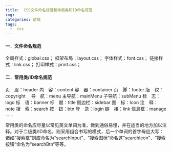 ```yaml
---
title:  CSS文件命名规范和常用类和ID命名规范
img: 
categories: 前端
tags:
  -  css
---
```


#### 一．文件命名规范

全局样式：global.css；
框架布局：layout.css；
字体样式：font.css；
链接样式：link.css；
打印样式：print.css；

#### 二．常用类/ID命名规范

页　眉：header
内　容：content
容　器：container
页　脚：footer
版　权：copyright　
导　航：menu
主导航：mainMenu
子导航：subMenu
标　志：logo
标　语：banner
标　题：title
侧边栏：sidebar
图　标：Icon
注　释：note
搜　索：search
按　钮：btn
登　录：login
链　接：link
信息框：manage
……

常用类的命名应尽量以常见英文单词为准，做到通俗易懂，并在适当的地方加以注释。对于二级类/ID命名，则采用组合书写的模式，后一个单词的首字母应大写：诸如“搜索框”则应命名为“searchInput”、“搜索图标”命名这“searchIcon”、“搜索按钮”命名为“searchBtn“等等。
